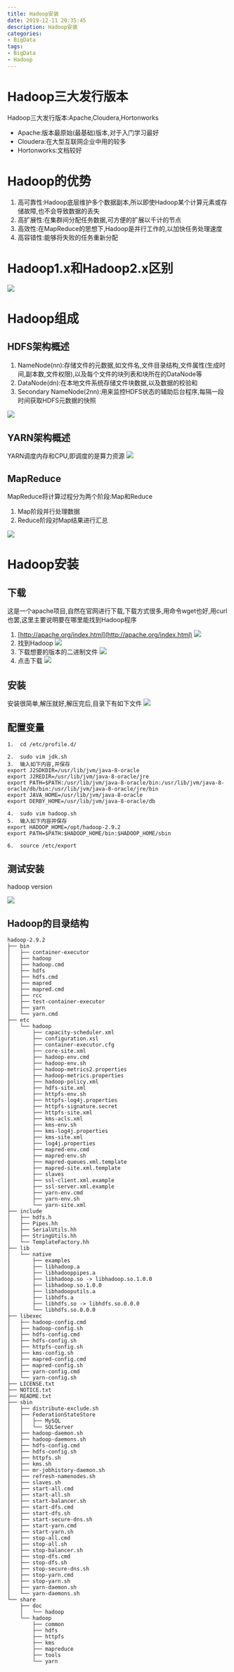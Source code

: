 ```yaml
---
title: Hadoop安装
date: 2019-12-11 20:35:45
description: Hadoop安装
categories:
- BigData
tags:
- BigData
- Hadoop
---
```

#   Hadoop三大发行版本
Hadoop三大发行版本:Apache,Cloudera,Hortonworks
+   Apache:版本最原始(最基础)版本,对于入门学习最好
+   Cloudera:在大型互联网企业中用的较多
+   Hortonworks:文档较好

#   Hadoop的优势
1.  高可靠性:Hadoop底层维护多个数据副本,所以即使Hadoop某个计算元素或存储故障,也不会导致数据的丢失
2.  高扩展性:在集群间分配任务数据,可方便的扩展以千计的节点
3.  高效性:在MapReduce的思想下,Hadoop是并行工作的,以加快任务处理速度
4.  高容错性:能够将失败的任务重新分配

#   Hadoop1.x和Hadoop2.x区别
![](../images/2020/05/20200506013.png)

#   Hadoop组成
##  HDFS架构概述
1.  NameNode(nn):存储文件的元数据,如文件名,文件目录结构,文件属性(生成时间,副本数,文件权限),以及每个文件的块列表和块所在的DataNode等
2.  DataNode(dn):在本地文件系统存储文件块数据,以及数据的校验和
3.  Secondary NameNode(2nn):用来监控HDFS状态的辅助后台程序,每隔一段时间获取HDFS元数据的快照

![](../images/2020/05/20200506014.png)

##  YARN架构概述
YARN调度内存和CPU,即调度的是算力资源
![](../images/2020/05/20200506015.png)

##  MapReduce
MapReduce将计算过程分为两个阶段:Map和Reduce
1.  Map阶段并行处理数据
2.  Reduce阶段对Map结果进行汇总

![](../images/2020/05/20200506016.png)

#   Hadoop安装

##  下载
这是一个apache项目,自然在官网进行下载,下载方式很多,用命令wget也好,用curl也罢,这里主要说明要在哪里能找到Hadoop程序

1.  [http://apache.org/index.html](http://apache.org/index.html)
![](../images/2020/02/20200208001.png)
2.  找到Hadoop
![](../images/2020/02/20200208002.png)
3.  下载想要的版本的二进制文件
![](../images/2020/02/20200208003.png)
4.  点击下载
![](../images/2020/02/20200208004.png)

##  安装
安装很简单,解压就好,解压完后,目录下有如下文件
![](../images/2020/02/20200208005.png)

##  配置变量
```
1.  cd /etc/profile.d/

2.  sudo vim jdk.sh
3.  输入如下内容,并保存
export J2SDKDIR=/usr/lib/jvm/java-8-oracle
export J2REDIR=/usr/lib/jvm/java-8-oracle/jre
export PATH=$PATH:/usr/lib/jvm/java-8-oracle/bin:/usr/lib/jvm/java-8-oracle/db/bin:/usr/lib/jvm/java-8-oracle/jre/bin
export JAVA_HOME=/usr/lib/jvm/java-8-oracle
export DERBY_HOME=/usr/lib/jvm/java-8-oracle/db

4.  sudo vim hadoop.sh
5.  输入如下内容并保存
export HADOOP_HOME=/opt/hadoop-2.9.2
export PATH=$PATH:$HADOOP_HOME/bin:$HADOOP_HOME/sbin

6.  source /etc/export
```

##  测试安装
hadoop version

![](../images/2020/05/20200506018.png)


##  Hadoop的目录结构
```
hadoop-2.9.2
├── bin
│   ├── container-executor
│   ├── hadoop
│   ├── hadoop.cmd
│   ├── hdfs
│   ├── hdfs.cmd
│   ├── mapred
│   ├── mapred.cmd
│   ├── rcc
│   ├── test-container-executor
│   ├── yarn
│   └── yarn.cmd
├── etc
│   └── hadoop
│       ├── capacity-scheduler.xml
│       ├── configuration.xsl
│       ├── container-executor.cfg
│       ├── core-site.xml
│       ├── hadoop-env.cmd
│       ├── hadoop-env.sh
│       ├── hadoop-metrics2.properties
│       ├── hadoop-metrics.properties
│       ├── hadoop-policy.xml
│       ├── hdfs-site.xml
│       ├── httpfs-env.sh
│       ├── httpfs-log4j.properties
│       ├── httpfs-signature.secret
│       ├── httpfs-site.xml
│       ├── kms-acls.xml
│       ├── kms-env.sh
│       ├── kms-log4j.properties
│       ├── kms-site.xml
│       ├── log4j.properties
│       ├── mapred-env.cmd
│       ├── mapred-env.sh
│       ├── mapred-queues.xml.template
│       ├── mapred-site.xml.template
│       ├── slaves
│       ├── ssl-client.xml.example
│       ├── ssl-server.xml.example
│       ├── yarn-env.cmd
│       ├── yarn-env.sh
│       └── yarn-site.xml
├── include
│   ├── hdfs.h
│   ├── Pipes.hh
│   ├── SerialUtils.hh
│   ├── StringUtils.hh
│   └── TemplateFactory.hh
├── lib
│   └── native
│       ├── examples
│       ├── libhadoop.a
│       ├── libhadooppipes.a
│       ├── libhadoop.so -> libhadoop.so.1.0.0
│       ├── libhadoop.so.1.0.0
│       ├── libhadooputils.a
│       ├── libhdfs.a
│       ├── libhdfs.so -> libhdfs.so.0.0.0
│       └── libhdfs.so.0.0.0
├── libexec
│   ├── hadoop-config.cmd
│   ├── hadoop-config.sh
│   ├── hdfs-config.cmd
│   ├── hdfs-config.sh
│   ├── httpfs-config.sh
│   ├── kms-config.sh
│   ├── mapred-config.cmd
│   ├── mapred-config.sh
│   ├── yarn-config.cmd
│   └── yarn-config.sh
├── LICENSE.txt
├── NOTICE.txt
├── README.txt
├── sbin
│   ├── distribute-exclude.sh
│   ├── FederationStateStore
│   │   ├── MySQL
│   │   └── SQLServer
│   ├── hadoop-daemon.sh
│   ├── hadoop-daemons.sh
│   ├── hdfs-config.cmd
│   ├── hdfs-config.sh
│   ├── httpfs.sh
│   ├── kms.sh
│   ├── mr-jobhistory-daemon.sh
│   ├── refresh-namenodes.sh
│   ├── slaves.sh
│   ├── start-all.cmd
│   ├── start-all.sh
│   ├── start-balancer.sh
│   ├── start-dfs.cmd
│   ├── start-dfs.sh
│   ├── start-secure-dns.sh
│   ├── start-yarn.cmd
│   ├── start-yarn.sh
│   ├── stop-all.cmd
│   ├── stop-all.sh
│   ├── stop-balancer.sh
│   ├── stop-dfs.cmd
│   ├── stop-dfs.sh
│   ├── stop-secure-dns.sh
│   ├── stop-yarn.cmd
│   ├── stop-yarn.sh
│   ├── yarn-daemon.sh
│   └── yarn-daemons.sh
└── share
    ├── doc
    │   └── hadoop
    └── hadoop
        ├── common
        ├── hdfs
        ├── httpfs
        ├── kms
        ├── mapreduce
        ├── tools
        └── yarn
```

